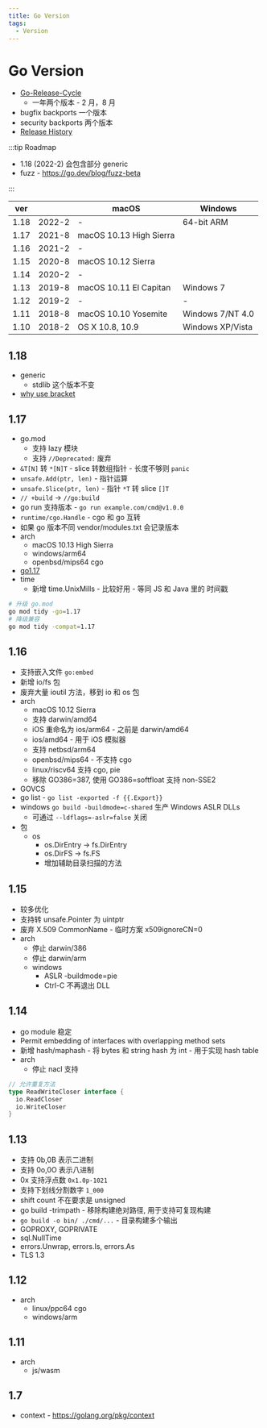 ```yaml
---
title: Go Version
tags:
  - Version
---
```


# Go Version

- [Go-Release-Cycle](https://github.com/golang/go/wiki/Go-Release-Cycle)
  - 一年两个版本 - 2 月，8 月
- bugfix backports 一个版本
- security backports 两个版本
- [Release History](https://golang.org/doc/devel/release)

:::tip Roadmap

- 1.18 (2022-2) 会包含部分 generic
- fuzz - https://go.dev/blog/fuzz-beta

:::

| ver  |        | macOS                   | Windows          |
| ---- | ------ | ----------------------- | ---------------- |
| 1.18 | 2022-2 | -                       | 64-bit ARM       |
| 1.17 | 2021-8 | macOS 10.13 High Sierra |
| 1.16 | 2021-2 | -                       |
| 1.15 | 2020-8 | macOS 10.12 Sierra      |
| 1.14 | 2020-2 | -                       |
| 1.13 | 2019-8 | macOS 10.11 El Capitan  | Windows 7        |
| 1.12 | 2019-2 | -                       | -                |
| 1.11 | 2018-8 | macOS 10.10 Yosemite    | Windows 7/NT 4.0 |
| 1.10 | 2018-2 | OS X 10.8, 10.9         | Windows XP/Vista |

## 1.18

- generic
  - stdlib 这个版本不变
- [why use bracket](https://go.googlesource.com/proposal/+/refs/heads/master/design/43651-type-parameters.md#why-not-use)

## 1.17

- go.mod
  - 支持 lazy 模块
  - 支持 `//Deprecated:` 废弃
- `&T[N]` 转 `*[N]T` - slice 转数组指针 - 长度不够则 `panic`
- `unsafe.Add(ptr, len)` - 指针运算
- `unsafe.Slice(ptr, len)` - 指针 `*T` 转 slice `[]T`
- `// +build` -> `//go:build`
- go run 支持版本 - `go run example.com/cmd@v1.0.0`
- `runtime/cgo.Handle` - cgo 和 go 互转
- 如果 go 版本不同 vendor/modules.txt 会记录版本
- arch
  - macOS 10.13 High Sierra
  - windows/arm64
  - openbsd/mips64 cgo
- [go1.17](https://golang.org/doc/go1.17)
- time
  - 新增 time.UnixMills - 比较好用 - 等同 JS 和 Java 里的 时间戳

```bash
# 升级 go.mod
go mod tidy -go=1.17
# 降级兼容
go mod tidy -compat=1.17
```

## 1.16

- 支持嵌入文件 `go:embed`
- 新增 io/fs 包
- 废弃大量 ioutil 方法，移到 io 和 os 包
- arch
  - macOS 10.12 Sierra
  - 支持 darwin/amd64
  - iOS 重命名为 ios/arm64 - 之前是 darwin/amd64
  - ios/amd64 - 用于 iOS 模拟器
  - 支持 netbsd/arm64
  - openbsd/mips64 - 不支持 cgo
  - linux/riscv64 支持 cgo, pie
  - 移除 GO386=387, 使用 GO386=softfloat 支持 non-SSE2
- GOVCS
- go list - `go list -exported -f {{.Export}}`
- windows `go build -buildmode=c-shared` 生产 Windows ASLR DLLs
  - 可通过 `--ldflags=-aslr=false` 关闭
- 包
  - os
    - os.DirEntry -> fs.DirEntry
    - os.DirFS -> fs.FS
    - 增加辅助目录扫描的方法

## 1.15

- 较多优化
- 支持转 unsafe.Pointer 为 uintptr
- 废弃 X.509 CommonName - 临时方案 x509ignoreCN=0
- arch
  - 停止 darwin/386
  - 停止 darwin/arm
  - windows
    - ASLR -buildmode=pie
    - Ctrl-C 不再退出 DLL

## 1.14

- go module 稳定
- Permit embedding of interfaces with overlapping method sets
- 新增 hash/maphash - 将 bytes 和 string hash 为 int - 用于实现 hash table
- arch
  - 停止 nacl 支持

```go
// 允许重复方法
type ReadWriteCloser interface {
  io.ReadCloser
  io.WriteCloser
}
```

## 1.13

- 支持 0b,0B 表示二进制
- 支持 0o,0O 表示八进制
- 0x 支持浮点数 `0x1.0p-1021`
- 支持下划线分割数字 `1_000`
- shift count 不在要求是 unsigned
- go build -trimpath - 移除构建绝对路径, 用于支持可复现构建
- `go build -o bin/ ./cmd/...` - 目录构建多个输出
- GOPROXY, GOPRIVATE
- sql.NullTime
- errors.Unwrap, errors.Is, errors.As
- TLS 1.3

## 1.12

- arch
  - linux/ppc64 cgo
  - windows/arm

## 1.11

- arch
  - js/wasm

## 1.7

- context - https://golang.org/pkg/context
